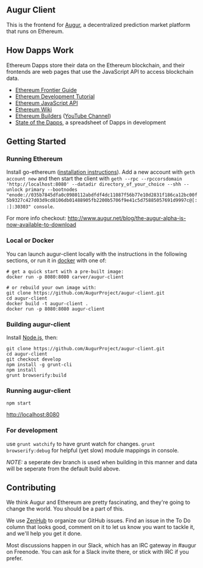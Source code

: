 Augur Client
------------

This is the frontend for [Augur](http://augur.net), a decentralized prediction market platform that runs on Ethereum.

## How Dapps Work

Ethereum Dapps store their data on the Ethereum blockchain, and their frontends are web pages that use the JavaScript API to access blockchain data.

* [Ethereum Frontier Guide](http://ethereum.gitbooks.io/frontier-guide/content/)
* [Ethereum Development Tutorial](https://github.com/ethereum/wiki/wiki/Ethereum-Development-Tutorial)
* [Ethereum JavaScript API](https://github.com/ethereum/wiki/wiki/JavaScript-API)
* [Ethereum Wiki](https://github.com/ethereum/wiki/wiki)
* [Ethereum Builders](http://ethereum.builders/) ([YouTube Channel](https://www.youtube.com/channel/UCYlXQeVJ__t7T5kgHWhhiXQ))
* [State of the Dapps](https://docs.google.com/spreadsheets/d/1VdRMFENPzjL2V-vZhcc_aa5-ysf243t5vXlxC2b054g/edit#gid=0), a spreadsheet of Dapps in development

## Getting Started

### Running Ethereum

Install go-ethereum ([installation instructions](https://github.com/ethereum/go-ethereum/wiki)). Add a new account with `geth account new` and then start the client with `geth --rpc --rpccorsdomain 'http://localhost:8080' --datadir directory_of_your_choice --shh --unlock primary --bootnodes "enode://035b7845dfa0c0980112abdfdf4dc11087f56b77e10d2831f186ca12bc00f5b9327c427d03d9cd8106db01488905fb2200b5706f9e41c5d75885057691d9997c@[::]:30303" console`.

For more info checkout: http://www.augur.net/blog/the-augur-alpha-is-now-available-to-download

### Local or Docker

You can launch augur-client locally with the instructions in the following sections, or run it in [docker](https://docs.docker.com/) with one of:
```
# get a quick start with a pre-built image:
docker run -p 8080:8080 carver/augur-client

# or rebuild your own image with:
git clone https://github.com/AugurProject/augur-client.git
cd augur-client
docker build -t augur-client .
docker run -p 8080:8080 augur-client
```

### Building augur-client

Install [Node.js](https://nodejs.org/), then:

```
git clone https://github.com/AugurProject/augur-client.git
cd augur-client
git checkout develop
npm install -g grunt-cli
npm install
grunt browserify:build
```

### Running augur-client

`npm start`

[http://localhost:8080](http://localhost:8080)

### For development

use `grunt watchify` to have grunt watch for changes.  `grunt browserify:debug` for helpful (yet slow) module mappings in console.

*NOTE:*  a seperate dev branch is used when building in this manner and data will be seperate from the default build above.

## Contributing

We think Augur and Ethereum are pretty fascinating, and they're going to change the world. You should be a part of this.

We use [ZenHub](https://zenhub.io) to organize our GitHub issues. Find an issue in the To Do column that looks good, comment on it to let us know you want to tackle it, and we'll help you get it done.

Most discussions happen in our Slack, which has an IRC gateway in #augur on Freenode. You can ask for a Slack invite there, or stick with IRC if you prefer.
